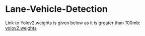 # Lane-Vehicle-Detection
Link to Yolov2.weights is given below as it is greater than 100mb:
[yolov2.weights](https://drive.google.com/file/d/1-Stss3AOLw6a8OilxtI0ZI7-tXIDWCmC/view?oou)